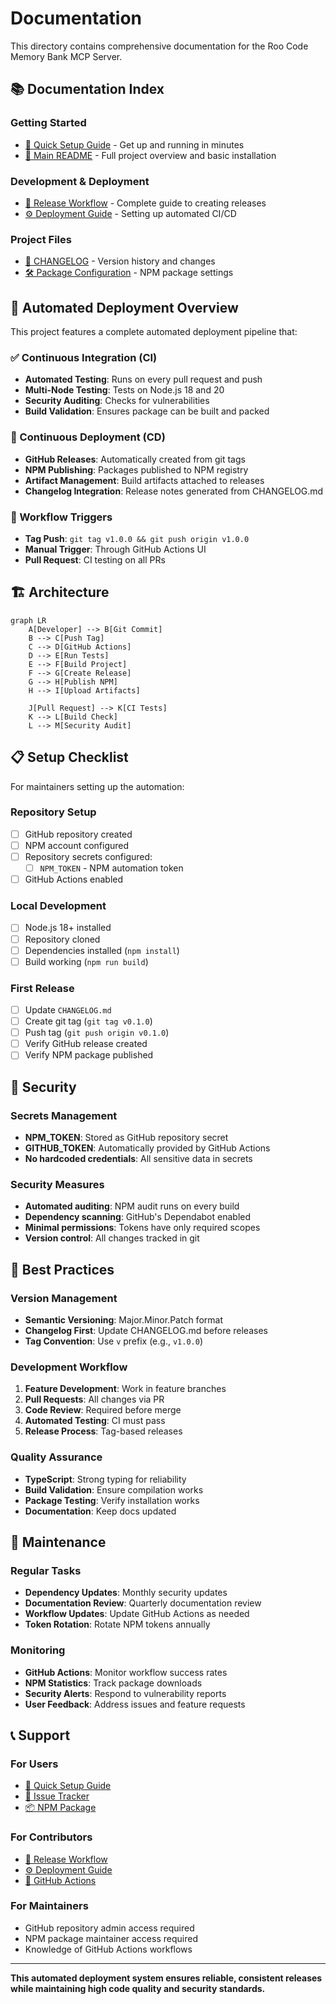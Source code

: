# Documentation

This directory contains comprehensive documentation for the Roo Code Memory Bank MCP Server.

## 📚 Documentation Index

### Getting Started
- [🚀 Quick Setup Guide](./quick-setup.md) - Get up and running in minutes
- [📖 Main README](../README.md) - Full project overview and basic installation

### Development & Deployment
- [🚀 Release Workflow](./release-workflow.md) - Complete guide to creating releases
- [⚙️ Deployment Guide](./deployment-guide.md) - Setting up automated CI/CD

### Project Files
- [📝 CHANGELOG](../CHANGELOG.md) - Version history and changes
- [🛠️ Package Configuration](../package.json) - NPM package settings

## 🔄 Automated Deployment Overview

This project features a complete automated deployment pipeline that:

### ✅ Continuous Integration (CI)
- **Automated Testing**: Runs on every pull request and push
- **Multi-Node Testing**: Tests on Node.js 18 and 20
- **Security Auditing**: Checks for vulnerabilities
- **Build Validation**: Ensures package can be built and packed

### 🚀 Continuous Deployment (CD)
- **GitHub Releases**: Automatically created from git tags
- **NPM Publishing**: Packages published to NPM registry
- **Artifact Management**: Build artifacts attached to releases
- **Changelog Integration**: Release notes generated from CHANGELOG.md

### 🔧 Workflow Triggers
- **Tag Push**: `git tag v1.0.0 && git push origin v1.0.0`
- **Manual Trigger**: Through GitHub Actions UI
- **Pull Request**: CI testing on all PRs

## 🏗️ Architecture

```mermaid
graph LR
    A[Developer] --> B[Git Commit]
    B --> C[Push Tag]
    C --> D[GitHub Actions]
    D --> E[Run Tests]
    E --> F[Build Project]
    F --> G[Create Release]
    G --> H[Publish NPM]
    H --> I[Upload Artifacts]
    
    J[Pull Request] --> K[CI Tests]
    K --> L[Build Check]
    L --> M[Security Audit]
```

## 📋 Setup Checklist

For maintainers setting up the automation:

### Repository Setup
- [ ] GitHub repository created
- [ ] NPM account configured
- [ ] Repository secrets configured:
  - [ ] `NPM_TOKEN` - NPM automation token
- [ ] GitHub Actions enabled

### Local Development
- [ ] Node.js 18+ installed
- [ ] Repository cloned
- [ ] Dependencies installed (`npm install`)
- [ ] Build working (`npm run build`)

### First Release
- [ ] Update `CHANGELOG.md`
- [ ] Create git tag (`git tag v0.1.0`)
- [ ] Push tag (`git push origin v0.1.0`)
- [ ] Verify GitHub release created
- [ ] Verify NPM package published

## 🔐 Security

### Secrets Management
- **NPM_TOKEN**: Stored as GitHub repository secret
- **GITHUB_TOKEN**: Automatically provided by GitHub Actions
- **No hardcoded credentials**: All sensitive data in secrets

### Security Measures
- **Automated auditing**: NPM audit runs on every build
- **Dependency scanning**: GitHub's Dependabot enabled
- **Minimal permissions**: Tokens have only required scopes
- **Version control**: All changes tracked in git

## 🎯 Best Practices

### Version Management
- **Semantic Versioning**: Major.Minor.Patch format
- **Changelog First**: Update CHANGELOG.md before releases
- **Tag Convention**: Use `v` prefix (e.g., `v1.0.0`)

### Development Workflow
1. **Feature Development**: Work in feature branches
2. **Pull Requests**: All changes via PR
3. **Code Review**: Required before merge
4. **Automated Testing**: CI must pass
5. **Release Process**: Tag-based releases

### Quality Assurance
- **TypeScript**: Strong typing for reliability
- **Build Validation**: Ensure compilation works
- **Package Testing**: Verify installation works
- **Documentation**: Keep docs updated

## 🔄 Maintenance

### Regular Tasks
- **Dependency Updates**: Monthly security updates
- **Documentation Review**: Quarterly documentation review
- **Workflow Updates**: Update GitHub Actions as needed
- **Token Rotation**: Rotate NPM tokens annually

### Monitoring
- **GitHub Actions**: Monitor workflow success rates
- **NPM Statistics**: Track package downloads
- **Security Alerts**: Respond to vulnerability reports
- **User Feedback**: Address issues and feature requests

## 📞 Support

### For Users
- [🚀 Quick Setup Guide](./quick-setup.md)
- [🐛 Issue Tracker](https://github.com/IncomeStreamSurfer/roo-code-memory-bank-mcp-server/issues)
- [📦 NPM Package](https://www.npmjs.com/package/roo-mcp-server)

### For Contributors
- [🚀 Release Workflow](./release-workflow.md)
- [⚙️ Deployment Guide](./deployment-guide.md)
- [🔧 GitHub Actions](../.github/workflows/)

### For Maintainers
- GitHub repository admin access required
- NPM package maintainer access required
- Knowledge of GitHub Actions workflows

---

**This automated deployment system ensures reliable, consistent releases while maintaining high code quality and security standards.**
